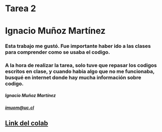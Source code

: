 # Tarea 2
# Ignacio Muñoz Martínez

### Esta trabajo me gustó. Fue importante haber ido a las clases para comprender como se usaba el codigo.

### A la hora de realizar la tarea, solo tuve que repasar los codigos escritos en clase, y cuando habia algo que no me funcionaba, busqué en internet donde hay mucha información sobre codigo.

##### Ignacio Muñoz Martínez
##### imuom@uc.cl

## [Link del colab](https://colab.research.google.com/drive/1coSoLqFX0W6Tv3KfR3A0JPK5xI4Z3764?usp=sharing)